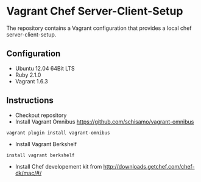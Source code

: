 # Vagrant Chef Server-Client-Setup

The repository contains a Vagrant configuration that provides a local chef server-client-setup.

## Configuration

* Ubuntu 12.04 64Bit LTS
* Ruby 2.1.0
* Vagrant 1.6.3

## Instructions

* Checkout repository
* Install Vagrant Omnibus https://github.com/schisamo/vagrant-omnibus
```
vagrant plugin install vagrant-omnibus
```
* Install Vagrant Berkshelf
```
install vagrant berkshelf
```
* Install Chef developement kit from http://downloads.getchef.com/chef-dk/mac/#/